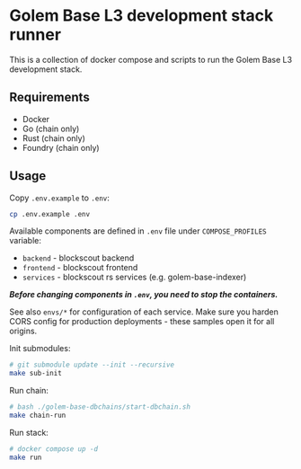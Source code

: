 # Golem Base L3 development stack runner

This is a collection of docker compose and scripts to run the Golem Base L3 development stack.

## Requirements

- Docker
- Go (chain only)
- Rust (chain only)
- Foundry (chain only)

## Usage

Copy `.env.example` to `.env`:

```bash
cp .env.example .env
```

Available components are defined in `.env` file under `COMPOSE_PROFILES` variable:

- `backend` - blockscout backend
- `frontend` - blockscout frontend
- `services` - blockscout rs services (e.g. golem-base-indexer)

***Before changing components in `.env`, you need to stop the containers.***

See also `envs/*` for configuration of each service. Make sure you harden CORS config for production deployments - these samples open it for all origins.

Init submodules:

```bash
# git submodule update --init --recursive
make sub-init
```

Run chain:

```bash
# bash ./golem-base-dbchains/start-dbchain.sh
make chain-run
```

Run stack:

```bash
# docker compose up -d
make run
```
